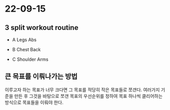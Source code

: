 # 22-09-15

## 3 split workout routine
- A
Legs
Abs

- B
Chest
Back

- C
Shoulder
Arms

## 큰 목표를 이뤄나가는 방법
이루고자 하는 목표가 너무 크다면 그 목표를 적당히 작은 목표들로 쪼갠다. 여러가지 기준을 만든 후 그것을 바탕으로 쪼갠 목표의 우선순위를 정하여 목표 하나씩 클리어하는 방식으로 목표들을 이뤄야 한다.